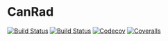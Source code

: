 # CanRad

[![Build Status](https://travis-ci.com/c-webster/CanRad.jl.svg?branch=master)](https://travis-ci.com/c-webster/CanRad.jl)
[![Build Status](https://ci.appveyor.com/api/projects/status/github/c-webster/CanRad.jl?svg=true)](https://ci.appveyor.com/project/c-webster/CanRad-jl)
[![Codecov](https://codecov.io/gh/c-webster/CanRad.jl/branch/master/graph/badge.svg)](https://codecov.io/gh/c-webster/CanRad.jl)
[![Coveralls](https://coveralls.io/repos/github/c-webster/CanRad.jl/badge.svg?branch=master)](https://coveralls.io/github/c-webster/CanRad.jl?branch=master)
